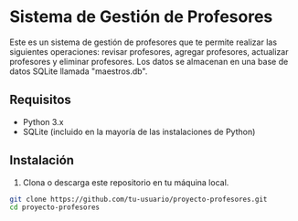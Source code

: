 # Sistema de Gestión de Profesores

Este es un sistema de gestión de profesores que te permite realizar las siguientes operaciones: revisar profesores, agregar profesores, actualizar profesores y eliminar profesores. Los datos se almacenan en una base de datos SQLite llamada "maestros.db".

## Requisitos

- Python 3.x
- SQLite (incluido en la mayoría de las instalaciones de Python)

## Instalación

1. Clona o descarga este repositorio en tu máquina local.

```bash
git clone https://github.com/tu-usuario/proyecto-profesores.git
cd proyecto-profesores

